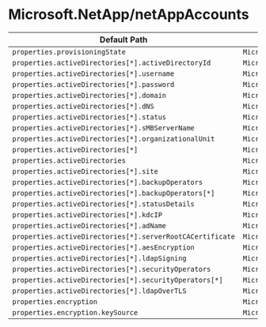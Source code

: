 # Microsoft.NetApp/netAppAccounts

| Default Path | Alias |
|---|---|
| `properties.provisioningState` | `Microsoft.NetApp/netAppAccounts/provisioningState` |
| `properties.activeDirectories[*].activeDirectoryId` | `Microsoft.NetApp/netAppAccounts/activeDirectories[*].activeDirectoryId` |
| `properties.activeDirectories[*].username` | `Microsoft.NetApp/netAppAccounts/activeDirectories[*].username` |
| `properties.activeDirectories[*].password` | `Microsoft.NetApp/netAppAccounts/activeDirectories[*].password` |
| `properties.activeDirectories[*].domain` | `Microsoft.NetApp/netAppAccounts/activeDirectories[*].domain` |
| `properties.activeDirectories[*].dNS` | `Microsoft.NetApp/netAppAccounts/activeDirectories[*].dNS` |
| `properties.activeDirectories[*].status` | `Microsoft.NetApp/netAppAccounts/activeDirectories[*].status` |
| `properties.activeDirectories[*].sMBServerName` | `Microsoft.NetApp/netAppAccounts/activeDirectories[*].sMBServerName` |
| `properties.activeDirectories[*].organizationalUnit` | `Microsoft.NetApp/netAppAccounts/activeDirectories[*].organizationalUnit` |
| `properties.activeDirectories[*]` | `Microsoft.NetApp/netAppAccounts/activeDirectories[*]` |
| `properties.activeDirectories` | `Microsoft.NetApp/netAppAccounts/activeDirectories` |
| `properties.activeDirectories[*].site` | `Microsoft.NetApp/netAppAccounts/activeDirectories[*].site` |
| `properties.activeDirectories[*].backupOperators` | `Microsoft.NetApp/netAppAccounts/activeDirectories[*].backupOperators` |
| `properties.activeDirectories[*].backupOperators[*]` | `Microsoft.NetApp/netAppAccounts/activeDirectories[*].backupOperators[*]` |
| `properties.activeDirectories[*].statusDetails` | `Microsoft.NetApp/netAppAccounts/activeDirectories[*].statusDetails` |
| `properties.activeDirectories[*].kdcIP` | `Microsoft.NetApp/netAppAccounts/activeDirectories[*].kdcIP` |
| `properties.activeDirectories[*].adName` | `Microsoft.NetApp/netAppAccounts/activeDirectories[*].adName` |
| `properties.activeDirectories[*].serverRootCACertificate` | `Microsoft.NetApp/netAppAccounts/activeDirectories[*].serverRootCACertificate` |
| `properties.activeDirectories[*].aesEncryption` | `Microsoft.NetApp/netAppAccounts/activeDirectories[*].aesEncryption` |
| `properties.activeDirectories[*].ldapSigning` | `Microsoft.NetApp/netAppAccounts/activeDirectories[*].ldapSigning` |
| `properties.activeDirectories[*].securityOperators` | `Microsoft.NetApp/netAppAccounts/activeDirectories[*].securityOperators` |
| `properties.activeDirectories[*].securityOperators[*]` | `Microsoft.NetApp/netAppAccounts/activeDirectories[*].securityOperators[*]` |
| `properties.activeDirectories[*].ldapOverTLS` | `Microsoft.NetApp/netAppAccounts/activeDirectories[*].ldapOverTLS` |
| `properties.encryption` | `Microsoft.NetApp/netAppAccounts/encryption` |
| `properties.encryption.keySource` | `Microsoft.NetApp/netAppAccounts/encryption.keySource` |

